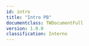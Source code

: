 ```yaml
---
id: intro
title: "Intro PB"
documentclass: TWDocumentFull
version: 1.0.0
classification: Interno
---
```

